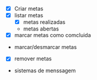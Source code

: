 - [x] Criar metas
- [x] listar metas
    - [x] metas realizadas
    - metas abertas
- [x] marcar metas como comcluida
- marcar/desmarcar metas
- [x] remover metas
- sistemas de menssagem 
